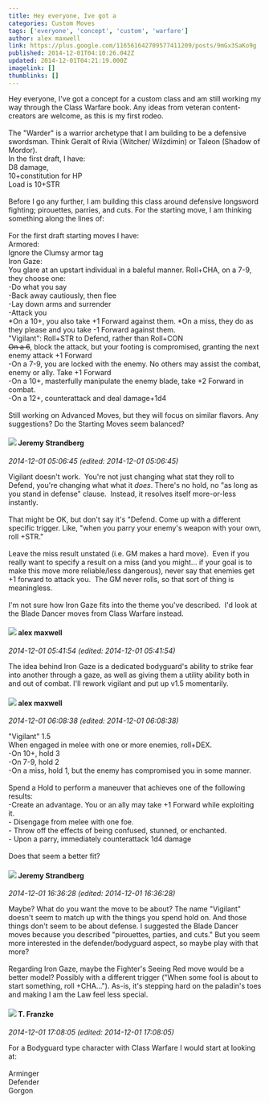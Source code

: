 ```yaml
---
title: Hey everyone, Ive got a
categories: Custom Moves
tags: ['everyone', 'concept', 'custom', 'warfare']
author: alex maxwell
link: https://plus.google.com/116561642709577411209/posts/9mGx3SaKo9g
published: 2014-12-01T04:10:26.042Z
updated: 2014-12-01T04:21:19.000Z
imagelink: []
thumblinks: []
---
```


Hey everyone, I&#39;ve got a concept for a custom class and am still working my way through the Class Warfare book. Any ideas from veteran content-creators are welcome, as this is my first rodeo. <br /><br />The &quot;Warder&quot; is a warrior archetype that I am building to be a defensive swordsman. Think Geralt of Rivia (Witcher/ Wilzdimin) or Taleon (Shadow of Mordor). <br />In the first draft, I have:<br />D8 damage, <br />10+constitution for HP<br />Load is 10+STR<br /><br />Before I go any further, I am building this class around defensive longsword fighting; pirouettes, parries, and cuts. For the starting move, I am thinking something along the lines of:<br /><br />For the first draft starting moves I have: <br />Armored:<br />Ignore the Clumsy armor tag<br />Iron Gaze: <br />You glare at an upstart individual in a baleful manner. Roll+CHA, on a 7-9, they choose one:<br />-Do what you say<br />-Back away cautiously, then flee<br />-Lay down arms and surrender<br />-Attack you<br />*On a 10+, you also take +1 Forward against them. *On a miss, they do as they please and you take -1 Forward against them.<br />&quot;Vigilant&quot;: Roll+STR to Defend, rather than Roll+CON<br /><del>On a 6</del>, block the attack, but your footing is compromised, granting the next enemy attack +1 Forward<br />-On a 7-9, you are locked with the enemy. No others may assist the combat, enemy or ally. Take +1 Forward<br />-On a 10+, masterfully manipulate the enemy blade, take +2 Forward in combat.<br />-On a 12+, counterattack and deal damage+1d4<br /><br />Still working on Advanced Moves, but they will focus on similar flavors. Any suggestions? Do the Starting Moves seem balanced?
<div id='comment z13ryrkxnxele5glo22phpuzrwnfefkxf04'>
  <h4><img src='{{site.baseurl}}//images/avatars/102595580176380683252_photo.jpg'> Jeremy Strandberg</h4>
      <p><cite>2014-12-01 05:06:45 (edited: 2014-12-01 05:06:45)</cite></p>
        <p>Vigilant doesn&#39;t work.  You&#39;re not just changing what stat they roll to Defend, you&#39;re changing what what it <i>does</i>. There&#39;s no hold, no &quot;as long as you stand in defense&quot; clause.  Instead, it resolves itself more-or-less instantly.<br /><br />That might be OK, but don&#39;t say it&#39;s &quot;Defend. Come up with a different specific trigger. Like, &quot;when you parry your enemy&#39;s weapon with your own, roll +STR.&quot;<br /><br />Leave the miss result unstated (i.e. GM makes a hard move).  Even if you really want to specify a result on a miss (and you might... if your goal is to make this move more reliable/less dangerous), never say that enemies get +1 forward to attack you.  The GM never rolls, so that sort of thing is meaningless.<br /><br />I&#39;m not sure how Iron Gaze fits into the theme you&#39;ve described.  I&#39;d look at the Blade Dancer moves from Class Warfare instead. </p>
</div>
        

<div id='comment z13ryrkxnxele5glo22phpuzrwnfefkxf04'>
  <h4><img src='{{site.baseurl}}//images/avatars/116561642709577411209_photo.jpg'> alex maxwell</h4>
      <p><cite>2014-12-01 05:41:54 (edited: 2014-12-01 05:41:54)</cite></p>
        <p>The idea behind Iron Gaze is a dedicated bodyguard&#39;s ability to strike fear into another through a gaze, as well as giving them a utility ability both in and out of combat. I&#39;ll rework vigilant and put up v1.5 momentarily. </p>
</div>
        

<div id='comment z13ryrkxnxele5glo22phpuzrwnfefkxf04'>
  <h4><img src='{{site.baseurl}}//images/avatars/116561642709577411209_photo.jpg'> alex maxwell</h4>
      <p><cite>2014-12-01 06:08:38 (edited: 2014-12-01 06:08:38)</cite></p>
        <p>&quot;Vigilant&quot; 1.5<br />When engaged in melee with one or more enemies, roll+DEX.<br />-On 10+, hold 3<br />-On 7-9, hold 2<br />-On a miss, hold 1, but the enemy has compromised you in some manner. <br /><br />Spend a Hold to perform a maneuver that achieves one of the following results:<br />-Create an advantage. You or an ally may take +1 Forward while exploiting it. <br />- Disengage from melee with one foe.<br />- Throw off the effects of being confused, stunned, or enchanted.<br />- Upon a parry, immediately counterattack 1d4 damage<br /><br />Does that seem a better fit?</p>
</div>
        

<div id='comment z13ryrkxnxele5glo22phpuzrwnfefkxf04'>
  <h4><img src='{{site.baseurl}}//images/avatars/102595580176380683252_photo.jpg'> Jeremy Strandberg</h4>
      <p><cite>2014-12-01 16:36:28 (edited: 2014-12-01 16:36:28)</cite></p>
        <p>Maybe? What do you want the move to be about? The name &quot;Vigilant&quot; doesn&#39;t seem to match up with the things you spend hold on. And those things don&#39;t seem to be about defense. I suggested the Blade Dancer moves because you described &quot;pirouettes, parties, and cuts.&quot;  But you seem more interested in the defender/bodyguard aspect, so maybe play with that more?<br /><br />Regarding Iron Gaze, maybe the Fighter&#39;s Seeing Red move would be a better model? Possibly with a different trigger (&quot;When some fool is about to start something, roll +CHA...&quot;). As-is, it&#39;s stepping hard on the paladin&#39;s toes and making I am the Law feel less special.</p>
</div>
        

<div id='comment z13ryrkxnxele5glo22phpuzrwnfefkxf04'>
  <h4><img src='{{site.baseurl}}//images/avatars/110330901807759406775_photo.jpg'> T. Franzke</h4>
      <p><cite>2014-12-01 17:08:05 (edited: 2014-12-01 17:08:05)</cite></p>
        <p>For a Bodyguard type character with Class Warfare I would start at looking at: <br /><br />Arminger<br />Defender<br />Gorgon</p>
</div>
        